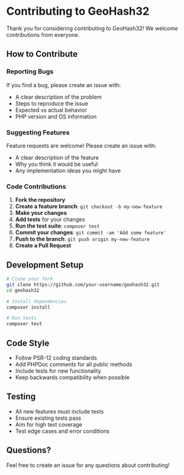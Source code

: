 # Contributing to GeoHash32

Thank you for considering contributing to GeoHash32! We welcome contributions from everyone.

## How to Contribute

### Reporting Bugs

If you find a bug, please create an issue with:
- A clear description of the problem
- Steps to reproduce the issue
- Expected vs actual behavior
- PHP version and OS information

### Suggesting Features

Feature requests are welcome! Please create an issue with:
- A clear description of the feature
- Why you think it would be useful
- Any implementation ideas you might have

### Code Contributions

1. **Fork the repository**
2. **Create a feature branch**: `git checkout -b my-new-feature`
3. **Make your changes**
4. **Add tests** for your changes
5. **Run the test suite**: `composer test`
6. **Commit your changes**: `git commit -am 'Add some feature'`
7. **Push to the branch**: `git push origin my-new-feature`
8. **Create a Pull Request**

## Development Setup

```bash
# Clone your fork
git clone https://github.com/your-username/geohash32.git
cd geohash32

# Install dependencies
composer install

# Run tests
composer test
```

## Code Style

- Follow PSR-12 coding standards
- Add PHPDoc comments for all public methods
- Include tests for new functionality
- Keep backwards compatibility when possible

## Testing

- All new features must include tests
- Ensure existing tests pass
- Aim for high test coverage
- Test edge cases and error conditions

## Questions?

Feel free to create an issue for any questions about contributing!
